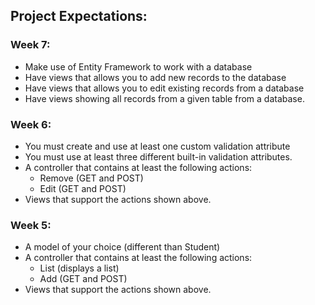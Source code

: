 ## Project Expectations:

### Week 7:
* Make use of Entity Framework to work with a database 
* Have views that allows you to add new records to the database
* Have views that allows you to edit existing records from a database
* Have views showing all records from a given table from a database.

### Week 6:
* You must create and use at least one custom validation attribute 
* You must use at least three different built-in validation attributes.
* A controller that contains at least the following actions:
    * Remove (GET and POST)
    * Edit (GET and POST)
* Views that support the actions shown above.

### Week 5:
* A model of your choice (different than Student)
* A controller that contains at least the following actions:
    * List (displays a list)
    * Add (GET and POST)
* Views that support the actions shown above.
